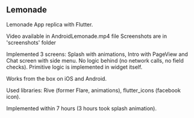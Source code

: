 ## Lemonade

Lemonade App replica with Flutter.

Video available in AndroidLemonade.mp4 file
Screenshots are in 'screenshots' folder

Implemented 3 screens: Splash with animations, Intro with PageView and Chat screen with side menu. 
No logic behind (no network calls, no field checks). Primitive logic is implemented in widget itself. 

Works from the box on iOS and Android.

Used libraries: Rive (former Flare, animations), flutter_icons (facebook icon).

Implemented within 7 hours (3 hours took splash animation).

